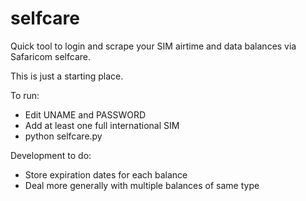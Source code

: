 selfcare
========

Quick tool to login and scrape your SIM airtime and data balances via Safaricom selfcare.

This is just a starting place.

To run:
- Edit UNAME and PASSWORD
- Add at least one full international SIM
- python selfcare.py

Development to do:
- Store expiration dates for each balance
- Deal more generally with multiple balances of same type

